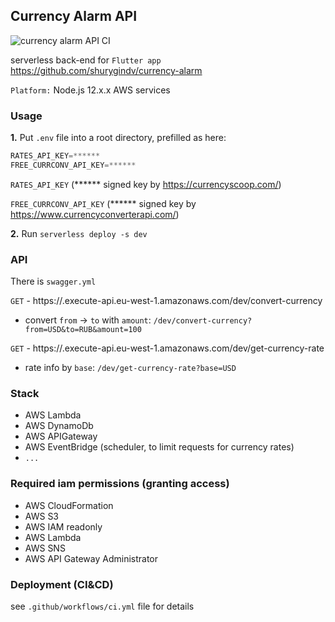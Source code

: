 ## Currency Alarm API
![currency alarm API CI](https://github.com/shurygindv/currency-alarm-api/workflows/currency-alarm-api-ci/badge.svg?branch=main)

serverless back-end for `Flutter app` https://github.com/shurygindv/currency-alarm

`Platform:` Node.js 12.x.x AWS services

### Usage

**1.** Put `.env` file into a root directory, prefilled as here:
```js
RATES_API_KEY=******
FREE_CURRCONV_API_KEY=******
```

`RATES_API_KEY` (****** signed key  by https://currencyscoop.com/)

`FREE_CURRCONV_API_KEY` (****** signed key by https://www.currencyconverterapi.com/)

**2.** Run `serverless deploy -s dev`

### API 

There is `swagger.yml`

`GET` - https://.execute-api.eu-west-1.amazonaws.com/dev/convert-currency
* convert `from` -> `to` with `amount`: `/dev/convert-currency?from=USD&to=RUB&amount=100`

`GET` - https://.execute-api.eu-west-1.amazonaws.com/dev/get-currency-rate
* rate info by `base`: `/dev/get-currency-rate?base=USD`

### Stack
* AWS Lambda
* AWS DynamoDb
* AWS APIGateway
* AWS EventBridge (scheduler, to limit requests for currency rates)
* `...`


### Required iam permissions (granting access)

* AWS CloudFormation
* AWS S3 
* AWS IAM readonly 
* AWS Lambda
* AWS SNS
* AWS API Gateway Administrator

### Deployment (CI&CD)

see `.github/workflows/ci.yml` file for details
